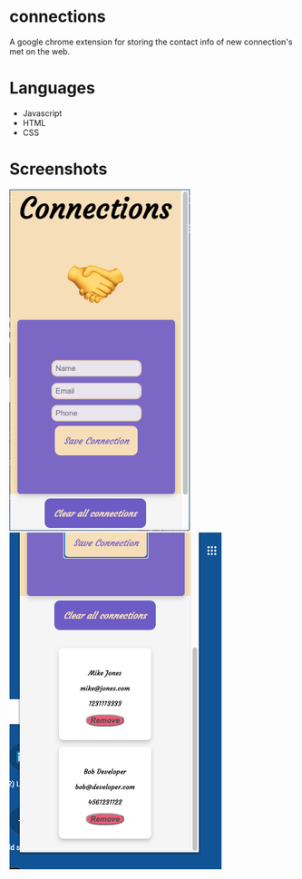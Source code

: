 # connections
A google chrome extension for storing the contact info of new connection's met on the web.

# Languages
<ul>
  <li>Javascript</li>
  <li>HTML</li>
  <li>CSS</li>
</ul>

# Screenshots

<img src="Screen Shot 2021-09-07 at 10.46.42 AM.png" alt="Homepage with form" />
<img src="Screen Shot 2021-09-07 at 10.48.25 AM.png" alt="Connection info cards" />
